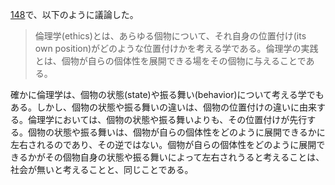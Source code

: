 [148](148)で、以下のように議論した。

> 倫理学(ethics)とは、あらゆる個物について、それ自身の位置付け(its own position)がどのような位置付けかを考える学である。倫理学の実践とは、個物が自らの個体性を展開できる場をその個物に与えることである。

確かに倫理学は、個物の状態(state)や振る舞い(behavior)について考える学でもある。しかし、個物の状態や振る舞いの違いは、個物の位置付けの違いに由来する。倫理学においては、個物の状態や振る舞いよりも、その位置付けが先行する。個物の状態や振る舞いは、個物が自らの個体性をどのように展開できるかに左右されるのであり、その逆ではない。個物が自らの個体性をどのように展開できるかがその個物自身の状態や振る舞いによって左右されうると考えることは、社会が無いと考えることと、同じことである。
